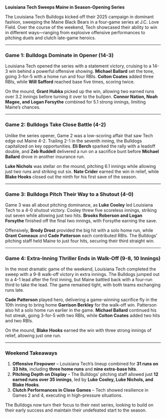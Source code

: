 **Louisiana Tech Sweeps Maine in Season-Opening Series**

The Louisiana Tech Bulldogs kicked off their 2025 campaign in dominant fashion, sweeping the Maine Black Bears in a four-game series at J.C. Love Field. Over the course of the weekend, Tech showcased their ability to win in different ways—ranging from explosive offensive performances to pitching duels and clutch late-game heroics. 

---

### **Game 1: Bulldogs Dominate in Opener (14-3)**
Louisiana Tech opened the series with a statement victory, cruising to a 14-3 win behind a powerful offensive showing. **Michael Ballard** set the tone, going 3-for-5 with a home run and four RBIs. **Colton Coates** added three RBIs, while **Will Safford** reached base five times, scoring twice. 

On the mound, **Grant Hubka** picked up the win, allowing two earned runs over 3.2 innings before turning it over to the bullpen. **Connor Nation, Noah Magee, and Logan Forsythe** combined for 5.1 strong innings, limiting Maine’s chances. 

---

### **Game 2: Bulldogs Take Close Battle (4-2)**
Unlike the series opener, Game 2 was a low-scoring affair that saw Tech edge out Maine 4-2. Trailing 2-1 in the seventh inning, the Bulldogs capitalized on key opportunities. **Eli Berch** sparked the rally with a leadoff double, and **Zeb Ruddell** delivered a run on a sacrifice bunt before **Michael Ballard** drove in another insurance run. 

**Luke Nichols** was stellar on the mound, pitching 6.1 innings while allowing just two runs and striking out six. **Nate Crider** earned the win in relief, while **Blake Hooks** closed out the ninth for his first save of the season.

---

### **Game 3: Bulldogs Pitch Their Way to a Shutout (4-0)**
Game 3 was all about pitching dominance, as **Luke Cooley** led Louisiana Tech to a 4-0 shutout victory. Cooley threw five scoreless innings, striking out seven while allowing just two hits. **Brooks Roberson and Logan Forsythe** finished off the final two innings, with Forsythe earning the save.

Offensively, **Brody Drost** provided the big hit with a solo home run, while **Grant Comeaux** and **Cade Patterson** each contributed RBIs. The Bulldogs' pitching staff held Maine to just four hits, securing their third straight win.

---

### **Game 4: Extra-Inning Thriller Ends in Walk-Off (9-8, 10 Innings)**
In the most dramatic game of the weekend, Louisiana Tech completed the sweep with a 9-8 walk-off victory in extra innings. The Bulldogs jumped out to a 4-1 lead after the first inning, but Maine battled back with a four-run third to take the lead. The game remained tight, with both teams exchanging runs late. 

**Cade Patterson** played hero, delivering a game-winning sacrifice fly in the 10th inning to bring home **Garrison Berkley** for the walk-off win. Patterson also hit a solo home run earlier in the game. **Michael Ballard** continued his hot streak, going 3-for-5 with two RBIs, while **Colton Coates** added two hits and two RBIs.

On the mound, **Blake Hooks** earned the win with three strong innings of relief, allowing just one run. 

---

### **Weekend Takeaways**
1. **Offensive Firepower** – Louisiana Tech’s lineup combined for **31 runs on 33 hits**, including **three home runs** and **nine extra-base hits**.
2. **Pitching Depth on Display** – The Bulldogs’ pitching staff allowed just **12 earned runs over 35 innings**, led by **Luke Cooley, Luke Nichols, and Blake Hooks**.
3. **Clutch Performances in Close Games** – Tech showed resilience in Games 2 and 4, executing in high-pressure situations.

The Bulldogs now turn their focus to their next series, looking to build on their early success and maintain their undefeated start to the season.